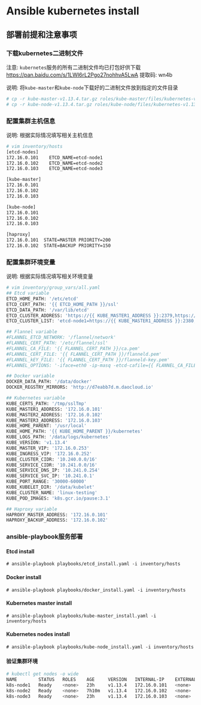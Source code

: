 # Ansible kubernetes install

## 部署前提和注意事项

### 下载kubernetes二进制文件

注意: `kubernetes`服务的所有二进制文件均已打包好供下载 https://pan.baidu.com/s/1LWI6rL2Pgo27nohhvA5LwA 提取码: wn4b 

说明: 将`kube-master`和`kube-node`下载好的二进制文件放到指定的文件目录

```sh
# cp -r kube-master-v1.13.4.tar.gz roles/kube-master/files/kubernetes-v1.13.4.tar.gz
# cp -r kube-node-v1.13.4.tar.gz roles/kube-node/files/kubernetes-v1.13.4.tar.gz
```

### 配置集群主机信息

说明: 根据实际情况填写相关主机信息

```sh
# vim inventory/hosts
[etcd-nodes]
172.16.0.101    ETCD_NAME=etcd-node1
172.16.0.102    ETCD_NAME=etcd-node2
172.16.0.103    ETCD_NAME=etcd-node3

[kube-master]
172.16.0.101
172.16.0.102
172.16.0.103

[kube-node]
172.16.0.101
172.16.0.102
172.16.0.103

[haproxy]
172.16.0.101  STATE=MASTER PRIORITY=200
172.16.0.102  STATE=BACKUP PRIORITY=150
```

### 配置集群环境变量

说明: 根据实际情况填写相关环境变量

```sh
# vim inventory/group_vars/all.yaml
## Etcd variable
ETCD_HOME_PATH: '/etc/etcd'
ETCD_CERT_PATH: '{{ ETCD_HOME_PATH }}/ssl'
ETCD_DATA_PATH: '/var/lib/etcd'
ETCD_CLUSTER_ADDRESS: 'https://{{ KUBE_MASTER1_ADDRESS }}:2379,https://{{ KUBE_MASTER2_ADDRESS }}:2379,https://{{ KUBE_MASTER3_ADDRESS }}:2379'
ETCD_CLUSTER_LIST: 'etcd-node1=https://{{ KUBE_MASTER1_ADDRESS }}:2380,etcd-node2=https://{{ KUBE_MASTER2_ADDRESS }}:2380,etcd-node3=https://{{ KUBE_MASTER3_ADDRESS }}:2380'

## Flannel variable
#FLANNEL_ETCD_NETWORK: '/flannel/network'
#FLANNEL_CERT_PATH: '/etc/flannel/ssl'
#FLANNEL_CA_FILE: '{{ FLANNEL_CERT_PATH }}/ca.pem'
#FLANNEL_CERT_FILE: '{{ FLANNEL_CERT_PATH }}/flanneld.pem'
#FLANNEL_kEY_FILE: '{{ FLANNEL_CERT_PATH }}/flanneld-key.pem'
#FLANNEL_OPTIONS: '-iface=eth0 -ip-masq -etcd-cafile={{ FLANNEL_CA_FILE }} -etcd-certfile={{ FLANNEL_CERT_FILE }} -etcd-keyfile={{ FLANNEL_kEY_FILE }}'

## Docker variable
DOCKER_DATA_PATH: '/data/docker'
DOCKER_REGSTRY_MIRRORS: 'http://d7eabb7d.m.daocloud.io'

## Kubernetes variable
KUBE_CERTS_PATH: '/tmp/sslTmp'
KUBE_MASTER1_ADDRESS: '172.16.0.101'
KUBE_MASTER2_ADDRESS: '172.16.0.102'
KUBE_MASTER3_ADDRESS: '172.16.0.103'
KUBE_HOME_PARENT: '/usr/local'
KUBE_HOME_PATH: '{{ KUBE_HOME_PARENT }}/kubernetes'
KUBE_LOGS_PATH: '/data/logs/kubernetes'
KUBE_VERSION: 'v1.13.4'
KUBE_MASTER_VIP: '172.16.0.253'
KUBE_INGRESS_VIP: '172.16.0.252'
KUBE_CLUSTER_CIDR: '10.240.0.0/16'
KUBE_SERVICE_CIDR: '10.241.0.0/16'
KUBE_SERVICE_DNS_IP: '10.241.0.254'
KUBE_SERVICE_SVC_IP: '10.241.0.1'
KUBE_PORT_RANGE: '30000-60000'
KUBE_KUBELET_DIR: '/data/kubelet'
KUBE_CLUSTER_NAME: 'linux-testing'
KUBE_POD_IMAGES: 'k8s.gcr.io/pause:3.1'

## Haproxy variable
HAPROXY_MASTER_ADDRESS: '172.16.0.101'
HAPROXY_BACKUP_ADDRESS: '172.16.0.102'
```

### ansible-playbook服务部署

#### Etcd install

`# ansible-playbook playbooks/etcd_install.yaml -i inventory/hosts`

#### Docker install

`# ansible-playbook playbooks/docker_install.yaml -i inventory/hosts`

#### Kubernetes master install

`# ansible-playbook playbooks/kube-master_install.yaml -i inventory/hosts`

#### Kubernetes nodes install

`# ansible-playbook playbooks/kube-node_install.yaml -i inventory/hosts`

#### 验证集群环境
```sh
# kubectl get nodes -o wide
NAME        STATUS   ROLES    AGE     VERSION   INTERNAL-IP    EXTERNAL-IP   OS-IMAGE                KERNEL-VERSION                CONTAINER-RUNTIME
k8s-node1   Ready    <none>   23h     v1.13.4   172.16.0.101   <none>        CentOS Linux 7 (Core)   4.4.166-1.el7.elrepo.x86_64   docker://18.6.3
k8s-node2   Ready    <none>   7h10m   v1.13.4   172.16.0.102   <none>        CentOS Linux 7 (Core)   4.4.166-1.el7.elrepo.x86_64   docker://18.6.3
k8s-node3   Ready    <none>   23h     v1.13.4   172.16.0.103   <none>        CentOS Linux 7 (Core)   4.4.166-1.el7.elrepo.x86_64   docker://18.6.3
```
